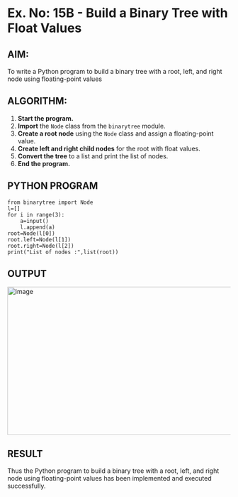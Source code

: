 # Ex. No: 15B - Build a Binary Tree with Float Values

## AIM:
To write a Python program to build a binary tree with a root, left, and right node using floating-point values

## ALGORITHM:

1. **Start the program.**
2. **Import** the `Node` class from the `binarytree` module.
3. **Create a root node** using the `Node` class and assign a floating-point value.
4. **Create left and right child nodes** for the root with float values.
5. **Convert the tree** to a list and print the list of nodes.
6. **End the program.**

## PYTHON PROGRAM

```
from binarytree import Node 
l=[]
for i in range(3):
    a=input()
    l.append(a)
root=Node(l[0])
root.left=Node(l[1])
root.right=Node(l[2])
print("List of nodes :",list(root))
```

## OUTPUT
<img width="1189" height="334" alt="image" src="https://github.com/user-attachments/assets/04196598-f291-4345-b2e9-6eb976158cbc" />


## RESULT
Thus the Python program to build a binary tree with a root, left, and right node using floating-point values has been implemented and executed successfully.
